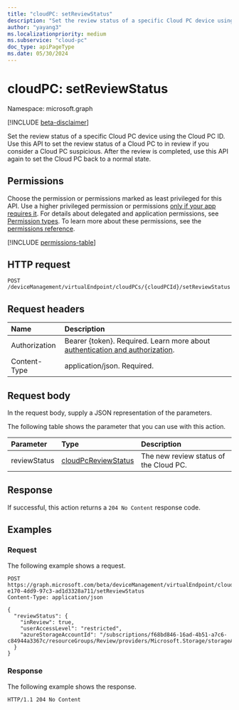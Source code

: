 ```yaml
---
title: "cloudPC: setReviewStatus"
description: "Set the review status of a specific Cloud PC device using the Cloud PC ID."
author: "yayang3"
ms.localizationpriority: medium
ms.subservice: "cloud-pc"
doc_type: apiPageType
ms.date: 05/30/2024
---
```


# cloudPC: setReviewStatus

Namespace: microsoft.graph

[!INCLUDE [beta-disclaimer](../../includes/beta-disclaimer.md)]

Set the review status of a specific Cloud PC device using the Cloud PC ID. Use this API to set the review status of a Cloud PC to in review if you consider a Cloud PC suspicious. After the review is completed, use this API again to set the Cloud PC back to a normal state.

## Permissions
Choose the permission or permissions marked as least privileged for this API. Use a higher privileged permission or permissions [only if your app requires it](/graph/permissions-overview#best-practices-for-using-microsoft-graph-permissions). For details about delegated and application permissions, see [Permission types](/graph/permissions-overview#permission-types). To learn more about these permissions, see the [permissions reference](/graph/permissions-reference).

<!-- { "blockType": "permissions", "name": "cloudpc_setreviewstatus" } -->
[!INCLUDE [permissions-table](../includes/permissions/cloudpc-setreviewstatus-permissions.md)]

## HTTP request

<!-- {
  "blockType": "ignored"
}
-->

``` http
POST /deviceManagement/virtualEndpoint/cloudPCs/{cloudPCId}/setReviewStatus
```

## Request headers
|Name|Description|
|:---|:---|
|Authorization|Bearer {token}. Required. Learn more about [authentication and authorization](/graph/auth/auth-concepts).|
|Content-Type|application/json. Required.|

## Request body
In the request body, supply a JSON representation of the parameters.

The following table shows the parameter that you can use with this action.

|Parameter|Type|Description|
|:---|:---|:---|
|reviewStatus|[cloudPcReviewStatus](../resources/cloudpcreviewstatus.md)|The new review status of the Cloud PC.|

## Response

If successful, this action returns a `204 No Content` response code.

## Examples

### Request

The following example shows a request.

<!-- {
  "blockType": "request",
  "name": "cloudpcthis.setreviewstatus"
}
-->
``` http
POST https://graph.microsoft.com/beta/deviceManagement/virtualEndpoint/cloudPCs/b0a9cde2-e170-4dd9-97c3-ad1d3328a711/setReviewStatus
Content-Type: application/json

{
  "reviewStatus": {
    "inReview": true,
    "userAccessLevel": "restricted",
    "azureStorageAccountId": "/subscriptions/f68bd846-16ad-4b51-a7c6-c84944a3367c/resourceGroups/Review/providers/Microsoft.Storage/storageAccounts/snapshotsUnderReview"
  }
}
```

### Response

The following example shows the response.

<!-- {
  "blockType": "response",
  "truncated": true
}
-->
``` http
HTTP/1.1 204 No Content
```
